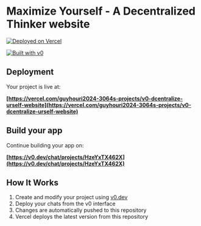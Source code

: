# Maximize Yourself - A Decentralized Thinker website

[![Deployed on Vercel](https://img.shields.io/badge/Deployed%20on-Vercel-black?style=for-the-badge&logo=vercel)](https://vercel.com/guyhouri2024-3064s-projects/v0-dcentralize-urself-website)

[![Built with v0](https://img.shields.io/badge/Built%20with-v0.dev-black?style=for-the-badge)](https://v0.dev/chat/projects/HzeYxTX462X)

## Deployment

Your project is live at:

**[https://vercel.com/guyhouri2024-3064s-projects/v0-dcentralize-urself-website](https://vercel.com/guyhouri2024-3064s-projects/v0-dcentralize-urself-website)**

## Build your app

Continue building your app on:

**[https://v0.dev/chat/projects/HzeYxTX462X](https://v0.dev/chat/projects/HzeYxTX462X)**

## How It Works

1. Create and modify your project using [v0.dev](https://v0.dev)
2. Deploy your chats from the v0 interface
3. Changes are automatically pushed to this repository
4. Vercel deploys the latest version from this repository
